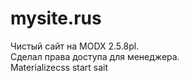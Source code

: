  # mysite.rus

 Чистый сайт на MODX 2.5.8pl.<br>
 Сделал права доступа для менеджера. <br>
 Materializecss start sait <br>


